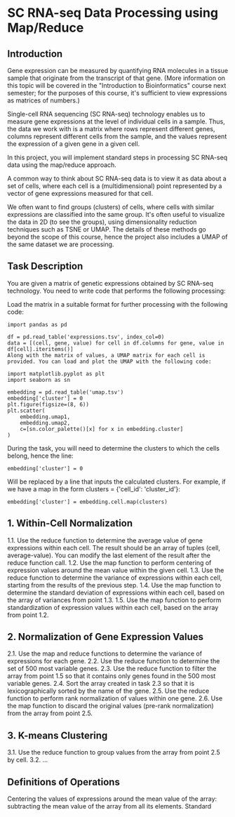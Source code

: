 # SC RNA-seq Data Processing using Map/Reduce
## Introduction
Gene expression can be measured by quantifying RNA molecules in a tissue sample that originate from the transcript of that gene. (More information on this topic will be covered in the "Introduction to Bioinformatics" course next semester; for the purposes of this course, it's sufficient to view expressions as matrices of numbers.)

Single-cell RNA sequencing (SC RNA-seq) technology enables us to measure gene expressions at the level of individual cells in a sample. Thus, the data we work with is a matrix where rows represent different genes, columns represent different cells from the sample, and the values represent the expression of a given gene in a given cell.

In this project, you will implement standard steps in processing SC RNA-seq data using the map/reduce approach.

A common way to think about SC RNA-seq data is to view it as data about a set of cells, where each cell is a (multidimensional) point represented by a vector of gene expressions measured for that cell.

We often want to find groups (clusters) of cells, where cells with similar expressions are classified into the same group. It's often useful to visualize the data in 2D (to see the groups), using dimensionality reduction techniques such as TSNE or UMAP. The details of these methods go beyond the scope of this course, hence the project also includes a UMAP of the same dataset we are processing.

## Task Description
You are given a matrix of genetic expressions obtained by SC RNA-seq technology. You need to write code that performs the following processing:

Load the matrix in a suitable format for further processing with the following code:
```
import pandas as pd

df = pd.read_table('expressions.tsv', index_col=0)
data = [(cell, gene, value) for cell in df.columns for gene, value in df[cell].iteritems()]
Along with the matrix of values, a UMAP matrix for each cell is provided. You can load and plot the UMAP with the following code:
```
```
import matplotlib.pyplot as plt
import seaborn as sn

embedding = pd.read_table('umap.tsv')
embedding['cluster'] = 0
plt.figure(figsize=(8, 6))
plt.scatter(
    embedding.umap1,
    embedding.umap2,
    c=[sn.color_palette()[x] for x in embedding.cluster]
)
```
During the task, you will need to determine the clusters to which the cells belong, hence the line:

```
embedding['cluster'] = 0
```
Will be replaced by a line that inputs the calculated clusters. For example, if we have a map in the form clusters = {'cell_id': 'cluster_id'}:


```
embedding['cluster'] = embedding.cell.map(clusters)
```

## 1. Within-Cell Normalization
1.1. Use the reduce function to determine the average value of gene expressions within each cell. The result should be an array of tuples (cell, average-value). You can modify the last element of the result after the reduce function call.
1.2. Use the map function to perform centering of expression values around the mean value within the given cell.
1.3. Use the reduce function to determine the variance of expressions within each cell, starting from the results of the previous step.
1.4. Use the map function to determine the standard deviation of expressions within each cell, based on the array of variances from point 1.3.
1.5. Use the map function to perform standardization of expression values within each cell, based on the array from point 1.2.

## 2. Normalization of Gene Expression Values
2.1. Use the map and reduce functions to determine the variance of expressions for each gene.
2.2. Use the reduce function to determine the set of 500 most variable genes.
2.3. Use the reduce function to filter the array from point 1.5 so that it contains only genes found in the 500 most variable genes.
2.4. Sort the array created in task 2.3 so that it is lexicographically sorted by the name of the gene.
2.5. Use the reduce function to perform rank normalization of values within one gene.
2.6. Use the map function to discard the original values (pre-rank normalization) from the array from point 2.5.

## 3. K-means Clustering
3.1. Use the reduce function to group values from the array from point 2.5 by cell.
3.2. ...

## Definitions of Operations
Centering the values of expressions around the mean value of the array: subtracting the mean value of the array from all its elements.
Standard
